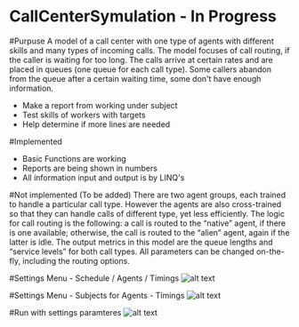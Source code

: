 # CallCenterSymulation - In Progress

#Purpuse
A model of a call center with one type of agents with different skills and many types of incoming calls. The model focuses of call routing, if the caller is waiting for too long. The calls arrive at certain rates and are placed in queues (one queue for each call type). Some callers abandon from the queue after a certain waiting time, some don't have enough information.
+ Make a report from working under subject
+ Test skills of workers with targets
+ Help determine if more lines are needed

#Implemented
+ Basic Functions are working
+ Reports are being shown in numbers
+ All information input and output is by LINQ's

#Not implemented (To be added)
There are two agent groups, each trained to handle a particular call type. However the agents are also cross-trained so that they can handle calls of different type, yet less efficiently.  The logic for call routing is the following: a call is routed to the “native” agent, if there is one available; otherwise, the call is routed to the “alien” agent, again if the latter is idle. The output metrics in this model are the queue lengths and “service levels” for both call types. All parameters can be changed on-the-fly, including the routing options.

#Settings Menu - Schedule / Agents / Timings
![alt text](https://s13.postimg.io/bd7s3zq2f/2016_08_25_14_33_48_Startowa.png)

#Settings Menu - Subjects for Agents - Timings
![alt text](https://postimg.org/image/nt4hxqjeb/)

#Run with settings paramteres
![alt text](https://postimg.org/image/wy89duxf7)


